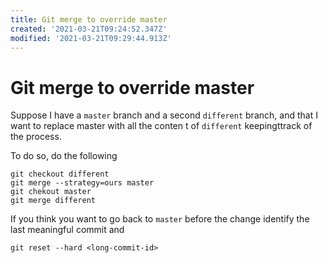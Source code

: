 ```yaml
---
title: Git merge to override master
created: '2021-03-21T09:24:52.347Z'
modified: '2021-03-21T09:29:44.913Z'
---
```


# Git merge to override master

Suppose I have a `master` branch and a second `different` branch, and that I want to replace master with all the conten t of `different` keepingttrack of the process.

To do so, do the following

```
git checkout different
git merge --strategy=ours master
git chekout master
git merge different
```


If you think you want to go back to `master` before the change identify the last meaningful commit and

```git reset --hard <long-commit-id>```

